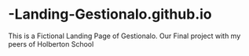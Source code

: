 # -Landing-Gestionalo.github.io
This is a Fictional Landing Page of Gestionalo. Our Final project with my peers of Holberton School
